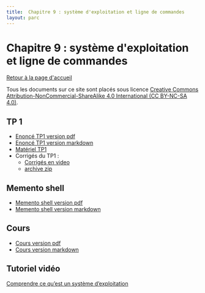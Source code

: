```yaml
---
title:  Chapitre 9 : système d'exploitation et ligne de commandes
layout: parc
---
```




# Chapitre 9 : système d'exploitation et ligne de commandes

[Retour à la page d'accueil](https://parc-nsi.github.io/premiere-nsi/index.html)

Tous les documents sur ce site sont   placés sous licence [Creative Commons Attribution-NonCommercial-ShareAlike 4.0 International (CC BY-NC-SA 4.0)](https://creativecommons.org/licenses/by-nc-sa/4.0/).

## TP 1

* [Enoncé TP1 version pdf](chapitre9/TP1/NSI-TP1-systeme-2020-.pdf)
* [Enoncé TP1 version markdown](chapitre9/TP1/NSI-TP1-systeme-2020-git.md)
* [Matériel TP1](chapitre9/TP1/materiel/sandbox.zip)
* Corrigés du TP1 :
  * [Corrigés en video](https://tube.ac-lyon.fr/videos/watch/playlist/273385c8-9e8e-464a-9662-12577455cb9a?videoId=70d46929-8772-4882-a606-ac7f9949f066)
  * [archive zip](chapitre9/TP1/)
  
## Memento shell

* [Memento shell version pdf](chapitre9/memento-shell/memento-shell-.pdf)
* [Memento shell version markdown](chapitre9/memento-shell/memento-shell-source.md)


## Cours 

* [Cours version pdf](chapitre9/cours-systeme/systeme-cours-.pdf)
* [Cours version markdown](chapitre9/cours_systeme/systeme-cours-git.md)


## Tutoriel vidéo 

[Comprendre ce qu’est un système d’exploitation](https://youtu.be/SpCP2oaCx8A)
